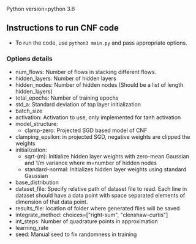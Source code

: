 Python version=python 3.6

## Instructions to run CNF code
- To run the code, use ``python3 main.py`` and pass appropriate options.

### Options details
- num_flows: Number of flows in stacking different flows.
- hidden_layers: Number of hidden layers
- hidden_nodes: Number of hidden nodes (Should be a list of length hidden_layers)
- total_epochs: Number of training epochs
- std_a: Standard deviation of top layer initialization 
- batch_size
- activation: Activation to use, only implemented for tanh activation
- model_structure: 
    - clamp-zero: Projected SGD based model of CNF
- clamping_epsilon: in projected SGD, negative weights are clipped the weights
- initialization: 
    - sqrt-(m): Initialize hidden layer weights with zero-mean Gaussian and 1/m variance where m=number of hidden nodes 
    - standard-normal: Initializes hidden layer weights using standard Gaussian
- base_distribution
- dataset_file: Specify relative path of dataset file to read. Each line in dataset should have a data point with space separated elements of dimension of that data point.
- results_file: location of folder where generated files will be saved 
- integrate_method: choices=["right-sum", "clenshaw-curtis"]
- int_steps: Number of quadrature points in approximation
- learning_rate
- seed: Manual seed to fix randomness in training
